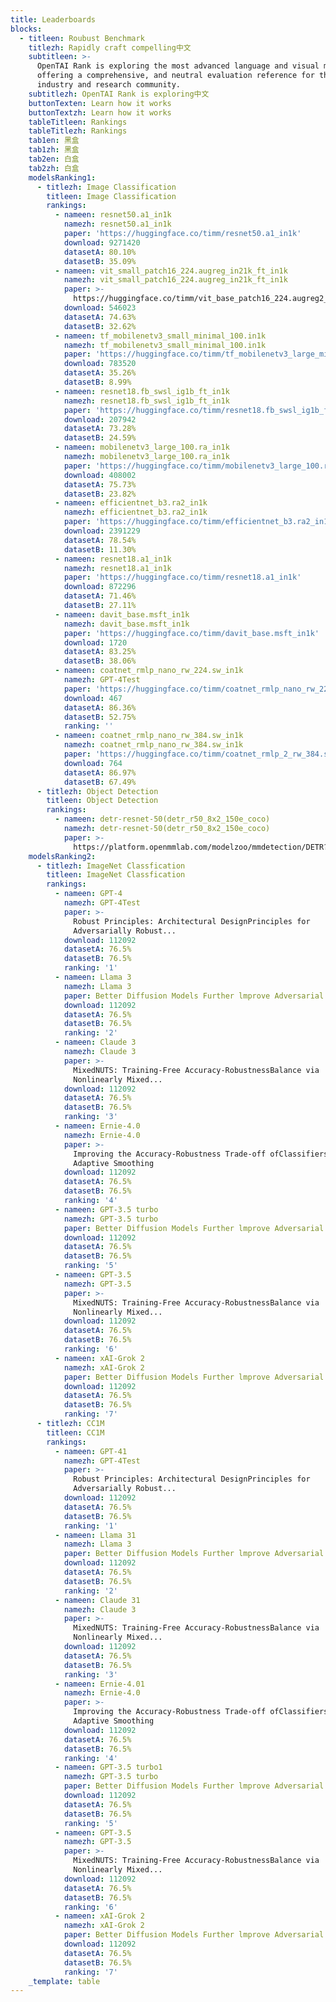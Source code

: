 ```yaml
---
title: Leaderboards
blocks:
  - titleen: Roubust Benchmark
    titlezh: Rapidly craft compelling中文
    subtitleen: >-
      OpenTAI Rank is exploring the most advanced language and visual models,
      offering a comprehensive, and neutral evaluation reference for the
      industry and research community.
    subtitlezh: OpenTAI Rank is exploring中文
    buttonTexten: Learn how it works
    buttonTextzh: Learn how it works
    tableTitleen: Rankings
    tableTitlezh: Rankings
    tab1en: 黑盒
    tab1zh: 黑盒
    tab2en: 白盒
    tab2zh: 白盒
    modelsRanking1:
      - titlezh: Image Classification
        titleen: Image Classification
        rankings:
          - nameen: resnet50.a1_in1k
            namezh: resnet50.a1_in1k
            paper: 'https://huggingface.co/timm/resnet50.a1_in1k'
            download: 9271420
            datasetA: 80.10%
            datasetB: 35.09%
          - nameen: vit_small_patch16_224.augreg_in21k_ft_in1k
            namezh: vit_small_patch16_224.augreg_in21k_ft_in1k
            paper: >-
              https://huggingface.co/timm/vit_base_patch16_224.augreg2_in21k_ft_in1k
            download: 546023
            datasetA: 74.63%
            datasetB: 32.62%
          - nameen: tf_mobilenetv3_small_minimal_100.in1k
            namezh: tf_mobilenetv3_small_minimal_100.in1k
            paper: 'https://huggingface.co/timm/tf_mobilenetv3_large_minimal_100.in1k'
            download: 783520
            datasetA: 35.26%
            datasetB: 8.99%
          - nameen: resnet18.fb_swsl_ig1b_ft_in1k
            namezh: resnet18.fb_swsl_ig1b_ft_in1k
            paper: 'https://huggingface.co/timm/resnet18.fb_swsl_ig1b_ft_in1k'
            download: 207942
            datasetA: 73.28%
            datasetB: 24.59%
          - nameen: mobilenetv3_large_100.ra_in1k
            namezh: mobilenetv3_large_100.ra_in1k
            paper: 'https://huggingface.co/timm/mobilenetv3_large_100.ra_in1k'
            download: 408002
            datasetA: 75.73%
            datasetB: 23.82%
          - nameen: efficientnet_b3.ra2_in1k
            namezh: efficientnet_b3.ra2_in1k
            paper: 'https://huggingface.co/timm/efficientnet_b3.ra2_in1k'
            download: 2391229
            datasetA: 78.54%
            datasetB: 11.30%
          - nameen: resnet18.a1_in1k
            namezh: resnet18.a1_in1k
            paper: 'https://huggingface.co/timm/resnet18.a1_in1k'
            download: 872296
            datasetA: 71.46%
            datasetB: 27.11%
          - nameen: davit_base.msft_in1k
            namezh: davit_base.msft_in1k
            paper: 'https://huggingface.co/timm/davit_base.msft_in1k'
            download: 1720
            datasetA: 83.25%
            datasetB: 38.06%
          - nameen: coatnet_rmlp_nano_rw_224.sw_in1k
            namezh: GPT-4Test
            paper: 'https://huggingface.co/timm/coatnet_rmlp_nano_rw_224.sw_in1k'
            download: 467
            datasetA: 86.36%
            datasetB: 52.75%
            ranking: ''
          - nameen: coatnet_rmlp_nano_rw_384.sw_in1k
            namezh: coatnet_rmlp_nano_rw_384.sw_in1k
            paper: 'https://huggingface.co/timm/coatnet_rmlp_2_rw_384.sw_in12k_ft_in1k'
            download: 764
            datasetA: 86.97%
            datasetB: 67.49%
      - titlezh: Object Detection
        titleen: Object Detection
        rankings:
          - nameen: detr-resnet-50(detr_r50_8x2_150e_coco)
            namezh: detr-resnet-50(detr_r50_8x2_150e_coco)
            paper: >-
              https://platform.openmmlab.com/modelzoo/mmdetection/DETR?athId=b609e23c7b56f32054cf4a85c0ef9c01&repo=mmdetection&repoNameId=a4e3d984ec9475ca950bb6baf2b2a8e2&task=Object%20Detection
    modelsRanking2:
      - titlezh: ImageNet Classfication
        titleen: ImageNet Classfication
        rankings:
          - nameen: GPT-4
            namezh: GPT-4Test
            paper: >-
              Robust Principles: Architectural DesignPrinciples for
              Adversarially Robust...
            download: 112092
            datasetA: 76.5%
            datasetB: 76.5%
            ranking: '1'
          - nameen: Llama 3
            namezh: Llama 3
            paper: Better Diffusion Models Further lmprove Adversarial Training
            download: 112092
            datasetA: 76.5%
            datasetB: 76.5%
            ranking: '2'
          - nameen: Claude 3
            namezh: Claude 3
            paper: >-
              MixedNUTS: Training-Free Accuracy-RobustnessBalance via
              Nonlinearly Mixed...
            download: 112092
            datasetA: 76.5%
            datasetB: 76.5%
            ranking: '3'
          - nameen: Ernie-4.0
            namezh: Ernie-4.0
            paper: >-
              Improving the Accuracy-Robustness Trade-off ofClassifiers via
              Adaptive Smoothing
            download: 112092
            datasetA: 76.5%
            datasetB: 76.5%
            ranking: '4'
          - nameen: GPT-3.5 turbo
            namezh: GPT-3.5 turbo
            paper: Better Diffusion Models Further lmprove Adversarial Training
            download: 112092
            datasetA: 76.5%
            datasetB: 76.5%
            ranking: '5'
          - nameen: GPT-3.5
            namezh: GPT-3.5
            paper: >-
              MixedNUTS: Training-Free Accuracy-RobustnessBalance via
              Nonlinearly Mixed...
            download: 112092
            datasetA: 76.5%
            datasetB: 76.5%
            ranking: '6'
          - nameen: xAI-Grok 2
            namezh: xAI-Grok 2
            paper: Better Diffusion Models Further lmprove Adversarial Training
            download: 112092
            datasetA: 76.5%
            datasetB: 76.5%
            ranking: '7'
      - titlezh: CC1M
        titleen: CC1M
        rankings:
          - nameen: GPT-41
            namezh: GPT-4Test
            paper: >-
              Robust Principles: Architectural DesignPrinciples for
              Adversarially Robust...
            download: 112092
            datasetA: 76.5%
            datasetB: 76.5%
            ranking: '1'
          - nameen: Llama 31
            namezh: Llama 3
            paper: Better Diffusion Models Further lmprove Adversarial Training
            download: 112092
            datasetA: 76.5%
            datasetB: 76.5%
            ranking: '2'
          - nameen: Claude 31
            namezh: Claude 3
            paper: >-
              MixedNUTS: Training-Free Accuracy-RobustnessBalance via
              Nonlinearly Mixed...
            download: 112092
            datasetA: 76.5%
            datasetB: 76.5%
            ranking: '3'
          - nameen: Ernie-4.01
            namezh: Ernie-4.0
            paper: >-
              Improving the Accuracy-Robustness Trade-off ofClassifiers via
              Adaptive Smoothing
            download: 112092
            datasetA: 76.5%
            datasetB: 76.5%
            ranking: '4'
          - nameen: GPT-3.5 turbo1
            namezh: GPT-3.5 turbo
            paper: Better Diffusion Models Further lmprove Adversarial Training
            download: 112092
            datasetA: 76.5%
            datasetB: 76.5%
            ranking: '5'
          - nameen: GPT-3.5
            namezh: GPT-3.5
            paper: >-
              MixedNUTS: Training-Free Accuracy-RobustnessBalance via
              Nonlinearly Mixed...
            download: 112092
            datasetA: 76.5%
            datasetB: 76.5%
            ranking: '6'
          - nameen: xAI-Grok 2
            namezh: xAI-Grok 2
            paper: Better Diffusion Models Further lmprove Adversarial Training
            download: 112092
            datasetA: 76.5%
            datasetB: 76.5%
            ranking: '7'
    _template: table
---
```


